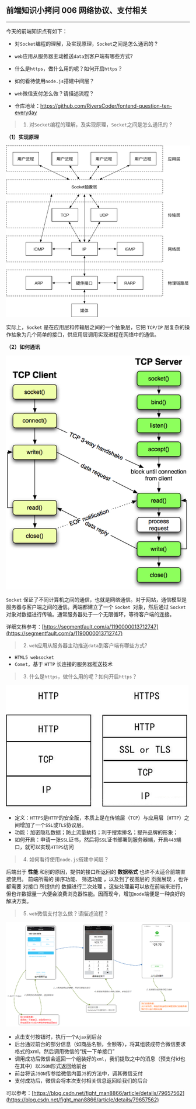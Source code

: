 ## 前端知识小拷问 006 网络协议、支付相关
---
今天的前端知识点有如下：

* 对`Socket`编程的理解，及实现原理，`Socket`之间是怎么通讯的 ?
* `web`应用从服务器主动推送`data`到客户端有哪些方式?
* 什么是`https`，做什么用的呢？如何开启`https`？
* 如何看待使用`node.js`搭建中间层？
*  `web`微信支付怎么做？请描述流程？

* 仓库地址：https://github.com/RiversCoder/fontend-question-ten-everyday

> 1. 对`Socket`编程的理解，及实现原理，`Socket`之间是怎么通讯的 ?


**（1）实现原理**

![socket](/images/question_006_3.png)

实际上，`Socket` 是在应用层和传输层之间的一个抽象层，它把 `TCP/IP` 层复杂的操作抽象为几个简单的接口，供应用层调用实现进程在网络中的通信。

**（2）如何通讯**

![socket](/images/question_006_4.png)

`Socket` 保证了不同计算机之间的通信，也就是网络通信。对于网站，通信模型是服务器与客户端之间的通信。两端都建立了一个 `Socket `对象，然后通过 `Socket `对象对数据进行传输。通常服务器处于一个无限循环，等待客户端的连接。

详细文档参考：[https://segmentfault.com/a/1190000013712747](https://segmentfault.com/a/1190000013712747)


> 2. `web`应用从服务器主动推送`data`到客户端有哪些方式?

* `HTML5 websocket`
* `Comet`，基于 `HTTP` 长连接的服务器推送技术


> 3. 什么是`https`，做什么用的呢？如何开启`https`？

![https](/images/question_006_1.jpg)

* 定义：`HTTPS`是`HTTP`的安全版，本质上是在传输层（`TCP`）与应用层（`HTTP`）之间增加了一个`SSL`或`TLS`协议层。
* 功能：加密隐私数据；防止流量劫持；利于搜索排名；提升品牌的形象；
* 如何开启：申请一张`SSL`证书，然后将`SSL`证书部署到服务器端，开启`443`端口，就可以实现`HTTPS`访问

> 4. 如何看待使用`node.js`搭建中间层？

后端出于 **性能** 和别的原因，提供的接口所返回的 **数据格式** 也许不太适合前端直接使用。
前端所需的 排序功能、 筛选功能 ，以及到了视图层的 页面展现 ，也许都需要 对接口 所提供的 数据进行二次处理 。这些处理虽可以放在前端来进行，但也许数据量一大便会浪费浏览器性能。因而现今，增加`node`端便是一种良好的解决方案。


> 5. `web`微信支付怎么做？请描述流程？

![微信支付](/images/question_006_2.png)

* 点击支付按钮时，执行一个`Ajax`到后台
* 后台通过前台的部分信息（如商品名额，金额等），将其组装成符合微信要求格式的xml，然后调用微信的“统一下单接口”
* 调用成功后微信会返回一个组装好的`xml`，我们提取之中的消息（预支付id也在其中）以`JSON`形式返回给前台
* 前台将该`JSON`传参给微信内置`JS`的方法中，调其微信支付
* 支付成功后，微信会将本次支付相关信息返回给我们的后台

可以参考：[https://blog.csdn.net/fight_man8866/article/details/79657562](https://blog.csdn.net/fight_man8866/article/details/79657562)